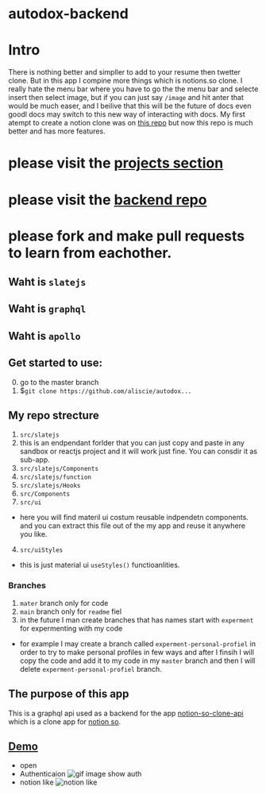 # autodox-backend

# Intro

There is nothing better and simpller to add to your resume then twetter clone. But in this app I compine more things which is notions.so clone. I really hate the menu bar where you have to go the the menu bar and selecte insert then select image, but if you can just say `/image` and hit anter that would be much easer, and I beilive that this will be the future of docs even goodl docs may switch to this new way of interacting with docs. My first atempt to create a notion clone was on [this repo](https://github.com/aliscie/Learning-webstack-from-cloning-notion.so) but now this repo is much better and has more features.

# please visit the [projects section](https://github.com/aliscie/notion-so-clone-api/projects/1)
# please visit the [backend repo](https://github.com/aliscie/social-docs-editor)

# please fork and make pull requests to learn from eachother.

## Waht is `slatejs`

## Waht is `graphql`

## Waht is `apollo`

## Get started to use:

0. go to the master branch
1. \$`git clone https://github.com/aliscie/autodox...`

## My repo strecture
1. `src/slatejs`
  1. this is an endpendant forlder that you can just copy and paste in any sandbox or reactjs project and it will work just fine. You can consdir it as sub-app.
  2.  `src/slatejs/Components`
  4. `src/slatejs/function`
  5. `src/slatejs/Hooks`
2. `src/Components`
3. `src/ui`
  - here you will find materil ui costum reusable indpendetn components. and you can extract this file out of the my app and reuse it anywhere you like.
4. `src/uiStyles`
  - this is just material ui `useStyles()` functioanlities.
### Branches

1. `mater` branch only for code
2. `main` branch only for `readme` fiel
3. in the future I man create branches that has names start with `experment` for expermenting with my code

- for example I may create a branch called `experment-personal-profiel` in order to try to make personal profiles in few ways and after I finsih I will copy the code and add it to my code in my `master` branch and then I will delete `experment-personal-profiel` branch.

## The purpose of this app

This is a graphql api used as a backend for the app [notion-so-clone-api]() which is a clone app for [notion so](https://www.notion.so/).

## [Demo](firebase)

- open
- Authenticaion ![gif image show auth](https://media.giphy.com/media/v5dt7NXuEWlJCELSOz/giphy.gif)
- notion like ![notion like](https://media.giphy.com/media/Xsd62dsYUHW36sNYx9/giphy.gif)

